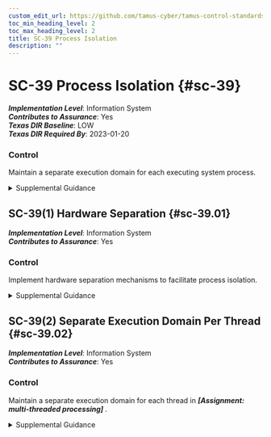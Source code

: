 ```yaml
---
custom_edit_url: https://github.com/tamus-cyber/tamus-control-standards/tree/main/content/tamus.edu/TAMUS_profile.yaml
toc_min_heading_level: 2
toc_max_heading_level: 2
title: SC-39 Process Isolation
description: ""
---
```


# SC-39 Process Isolation {#sc-39}

_**Implementation Level**_: Information System\
_**Contributes to Assurance**_: Yes\
_**Texas DIR Baseline**_: LOW\
_**Texas DIR Required By**_: 2023-01-20

### Control

Maintain a separate execution domain for each executing system process.


<details><summary>Supplemental Guidance</summary>Systems can maintain separate execution domains for each executing process by assigning each process a separate address space. Each system process has a distinct address space so that communication between processes is performed in a manner controlled through the security functions, and one process cannot modify the executing code of another process. Maintaining separate execution domains for executing processes can be achieved, for example, by implementing separate address spaces. Process isolation technologies, including sandboxing or virtualization, logically separate software and firmware from other software, firmware, and data. Process isolation helps limit the access of potentially untrusted software to other system resources. The capability to maintain separate execution domains is available in commercial operating systems that employ multi-state processor technologies.</details>


## SC-39(1) Hardware Separation {#sc-39.01}

_**Implementation Level**_: Information System\
_**Contributes to Assurance**_: Yes

### Control

Implement hardware separation mechanisms to facilitate process isolation.


<details><summary>Supplemental Guidance</summary>Hardware-based separation of system processes is generally less susceptible to compromise than software-based separation, thus providing greater assurance that the separation will be enforced. Hardware separation mechanisms include hardware memory management.</details>


## SC-39(2) Separate Execution Domain Per Thread {#sc-39.02}

_**Implementation Level**_: Information System\
_**Contributes to Assurance**_: Yes

### Control

Maintain a separate execution domain for each thread in <strong title="sc-39.02_odp"> <em>[Assignment: multi-threaded processing]</em> </strong>.


<details><summary>Supplemental Guidance</summary>None.</details>
